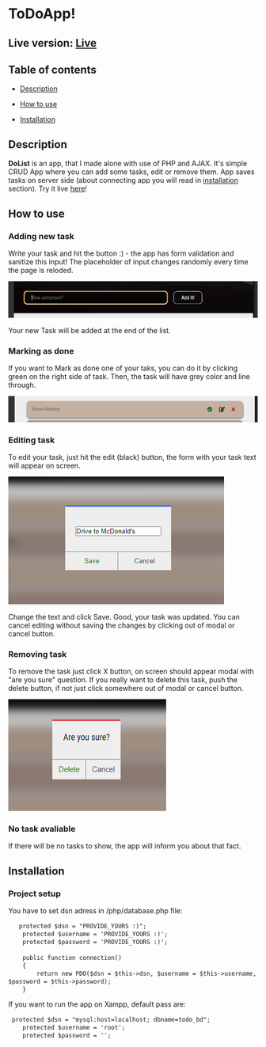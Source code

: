 # ToDoApp!

## Live version: [Live](https://michalb.unixstorm.eu/)

## Table of contents

- [Description](#description)

- [How to use](#how-to-use)

- [Installation](#installation)

## Description

**DoList** is an app, that I made alone with use of PHP and AJAX. It's simple CRUD App where you can add some tasks, edit or remove them. App saves tasks on server side (about connecting app you will read in [installation](#installation) section). Try it live [here](https://michalbali.unixstorm.eu/)!

## How to use

### Adding new task

Write your task and hit the button :) - the app has form validation and sanitize this input! The placeholder of input changes randomly every time the page is reloded.

![How to Add](./readmeImg/add.png)

Your new Task will be added at the end of the list.

### Marking as done

If you want to Mark as done one of your taks, you can do it by clicking green on the right side of task. Then, the task will have grey color and line through.

![Mark as done](./readmeImg/done.png)

### Editing task

To edit your task, just hit the edit (black) button, the form with your task text will appear on screen.

![Edit Task](./readmeImg/edit.png)

Change the text and click Save. Good, your task was updated. You can cancel editing without saving the changes by clicking out of modal or cancel button.

### Removing task

To remove the task just click X button, on screen should appear modal with "are you sure" question. If you really want to delete this task, push the delete button, if not just click somewhere out of modal or cancel button.

![Remove Task](./readmeImg/remove.png)

### No task avaliable

If there will be no tasks to show, the app will inform you about that fact.

## Installation

### Project setup

You have to set dsn adress in /php/database.php file:

```
   protected $dsn = "PROVIDE_YOURS :)";
    protected $username = 'PROVIDE_YOURS :)';
    protected $password = 'PROVIDE_YOURS :)';

    public function connection()
    {
        return new PDO($dsn = $this->dsn, $username = $this->username, $password = $this->password);
    }

```

If you want to run the app on Xampp, default pass are:

```
 protected $dsn = "mysql:host=localhost; dbname=todo_bd";
    protected $username = 'root';
    protected $password = '';

```
